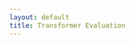```yaml
---
layout: default
title: Transformer Evaluation
---
```


<div id="transformer-evaluation-root"></div>

<!-- Load React and ReactDOM from CDN -->
<script crossorigin src="https://unpkg.com/react@18/umd/react.production.min.js"></script>
<script crossorigin src="https://unpkg.com/react-dom@18/umd/react-dom.production.min.js"></script>

<!-- Load your bundle -->
<script src="{{ site.baseurl }}/assets/js/dist/transformer-evaluation.bundle.js"></script>